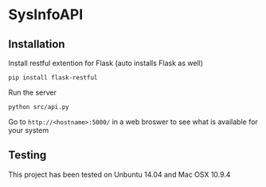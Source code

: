 SysInfoAPI
==========

Installation
------------

Install restful extention for Flask (auto installs Flask as well)
    
    pip install flask-restful

Run the server

    python src/api.py
    
Go to `http://<hostname>:5000/` in a web broswer to see what is available for your system

Testing
------------

This project has been tested on Unbuntu 14.04 and Mac OSX 10.9.4